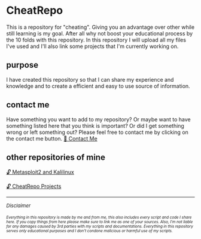 # CheatRepo

This is a repository for "cheating". Giving you an advantage over other while still learning is my goal. After all why not boost your educational process by the 10 folds with this repository. In this repository I will upload all my files I've used and I'll also link some projects that I'm currently working on.

## purpose

I have created this repository so that I can share my experience and knowledge and to create a efficient and easy to use source of information. 

## contact me

Have something you want to add to my repository? Or maybe want to have something listed here that you think is important? Or did I get something wrong or left something out? Please feel free to contact me by clicking on the contact me button. <a class="" href="mailto:portfolio.it.zh@gmail.com"> 📨 Contact Me</a>

## other repositories of mine

[🔓 Metasploit2 and Kalilinux](https://github.com/CastouloLee/projectweek-KaliLinux-documentation)

[🔓 CheatRepo Projects](https://github.com/CastouloLee/CheatRepo-Projects)

---

<div>
<font size= "2px"> <i>Disclaimer</i> </font><br>
<br>
<font size= "1px"> <i>Everything in this repository is made by me and from me, this also includes every script and code I share here. If you copy things from here please make sure to link me as one of your sources. Also, I'm not liable for any damages caused by 3rd parties with my scripts and documentations. Everything in this repository serves only educational purposes and I don't condone malicious or harmful use of my scripts. </i> </font>
</div>

